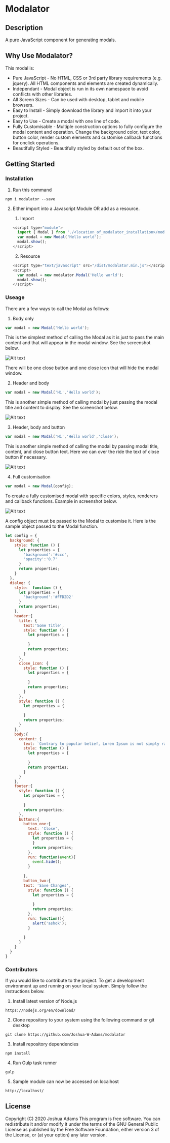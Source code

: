 # Modalator

## Description

A pure JavaScript component for generating modals.

## Why Use Modalator?

This modal is:
- Pure JavaScript - No HTML, CSS or 3rd party library requirements (e.g. jquery). All HTML components and elements are created dynamically.
- Independant - Modal object is run in its own namespace to avoid conflicts with other libraries.
- All Screen Sizes - Can be used with desktop, tablet and mobile browsers.
- Easy to Install - Simply download the library and import it into your project.
- Easy to Use - Create a modal with one line of code.
- Fully Customisable - Multiple construction options to fully configure the modal content and operation. Change the background color, text color, button color, render custom elements and customise callback functions for onclick operations.
- Beautifully Styled - Beautifully styled by default out of the box.

## Getting Started

### Installation

1. Run this command

```
npm i modalator --save
```

2. Either import into a Javascript Module OR add as a resource.

    1. Import

    ```javascript
    <script type="module">
      import { Modal } from './<location_of_modalator_installation>/modalator.js';
      var modal = new Modal('Hello world');
      modal.show();
    </script>
    ```

    2. Resource

    ```javascript
    <script type="text/javascript" src="/dist/modalator.min.js"></script>
    <script>
      var modal = new modalator.Modal('Hello world');
      modal.show();
    </script>
    ```

### Useage

There are a few ways to call the Modal as follows:

1.  Body only

```javascript
var modal = new Modal('Hello world');
```

This is the simplest method of calling the Modal as it is just to pass the main content and that will appear in the modal window. See the screenshot below.
 
![Alt text](/assets/img/screenshot-1.jpg?raw=true "Option 1")

There will be one close button and one close icon that will hide the modal window.

2.  Header and body

```javascript
var modal = new Modal('Hi','Hello world');
```

This is another simple method of calling modal by just passing the modal title and content to display. See the screenshot below.

![Alt text](/assets/img/screenshot-2.jpg?raw=true "Option 2")

3.  Header, body and button

```javascript
var modal = new Modal('Hi','Hello world','close');
```

This is another simple method of calling the modal by passing modal title, content, and close button text. Here we can over the ride the text of close button if necessary. 

![Alt text](/assets/img/screenshot-3.jpg?raw=true "Option 3")

4.  Full customisation

```javascript
var modal = new Modal(config);
```

To create a fully customised modal with specific colors, styles, renderers and callback functions. Example in screenshot below.

![Alt text](/assets/img/screenshot-4.jpg?raw=true "Option 4")

A config object must be passed to the Modal to customise it. Here is the sample object passed to the Modal function.

```javascript
let config = {
  background: {      
    style: function () {
      let properties = {
        'background':'#ccc',
        'opacity':'0.7'
      }
      return properties;
    }      
  },
  dialog: {
    style:  function () {
      let properties = {
        'background':'#FFD2D2'            
      }
      return properties;
    },
    header:{
      title: {
        text:'Some Title',
        style: function () {
          let properties = {
                
          }
          return properties;
        }
      },
      close_icon: {          
        style: function () {
          let properties = {
              
          }
          return properties;
        }
      },    
      style: function () {
        let properties = {
                  
        }
        return properties;
      }
    },
    body:{
      content: {
        text: `Contrary to popular belief, Lorem Ipsum is not simply random text. It has roots in a piece of classical Latin literature from 45 BC, making it over 2000 years old. Richard McClintock, a Latin professor at Hampden-Sydney College in Virginia, looked up one of the more obscure Latin words, consectetur, from a Lorem Ipsum passage, and going through the cites of the word in classical literature`,
        style: function () {
          let properties = {
            
          }
          return properties;            
        }            
      }
    },
    footer:{          
      style: function () {
        let properties = {
          
        }
        return properties;  
      },
      buttons:{
        button_one:{
          text: 'Close',
          style: function () {
            let properties = {                  
            }
            return properties;
          },
          run: function(event){              
            event.hide();              
          }
          
        },
        button_two:{
        text: 'Save Changes',
          style: function () {
            let properties = {
              
            }
            return properties;
          },
          run: function(){
            alert('ashok');
          }
          
        }
      }        
    }
  } 
}
```

### Contributors

If you would like to contribute to the project. To get a development environment up and running on your local system. Simply follow the instructions below.

1. Install latest version of Node.js

```
https://nodejs.org/en/download/
```

2. Clone repository to your system using the following command or git desktop

```
git clone https://github.com/Joshua-W-Adams/modalator
```

3. Install repository dependencies

```
npm install
```

4. Run Gulp task runner

```
gulp
```

5. Sample module can now be accessed on localhost

```
http://localhost/
```

## License
Copyright (C) 2020 Joshua Adams
This program is free software. You can redistribute it and/or modify it under the terms of the GNU General Public License as published by the Free Software Foundation, either version 3 of the License, or (at your option) any later version.